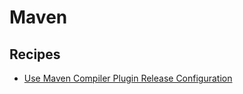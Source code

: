 # Maven

## Recipes

* [Use Maven Compiler Plugin Release Configuration](usemavencompilerpluginreleaseconfiguration.md)


